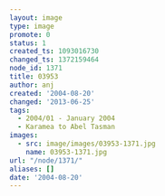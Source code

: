 ```yaml
---
layout: image
type: image
promote: 0
status: 1
created_ts: 1093016730
changed_ts: 1372159464
node_id: 1371
title: 03953
author: anj
created: '2004-08-20'
changed: '2013-06-25'
tags:
  - 2004/01 - January 2004
  - Karamea to Abel Tasman
images:
  - src: image/images/03953-1371.jpg
    name: 03953-1371.jpg
url: "/node/1371/"
aliases: []
date: '2004-08-20'
---
```


